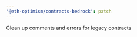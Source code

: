 ```yaml
---
'@eth-optimism/contracts-bedrock': patch
---
```


Clean up comments and errors for legacy contracts
